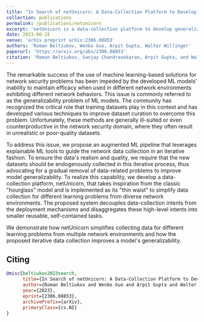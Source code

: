 ```yaml
---
title: "In Search of netUnicorn: A Data-Collection Platform to Develop Generalizable ML Models for Network Security Problems"
collection: publications
permalink: /publications/netunicorn
excerpt: 'netUnicorn is a data-collection platform to develop generalizable ML models for network security problems.'
date: 2023-06-15
venue: 'arXiv preprint arXiv:2306.08853'
authors: 'Roman Beltiukov, Wenbo Guo, Arpit Gupta, Walter Willinger'
paperurl: 'https://arxiv.org/abs/2306.08853'
citation: 'Roman Beltiukov, Sanjay Chandrasekaran, Arpit Gupta, and Walter Willinger. 2023. PINOT: Programmable Infrastructure for Networking. In Proceedings of the Applied Networking Research Workshop (ANRW 23). Association for Computing Machinery, New York, NY, USA, 51–53. https://doi.org/10.1145/3606464.3606485'
---
```

The remarkable success of the use of machine learning-based solutions for network security problems has been impeded by the developed ML models' inability to maintain efficacy when used in different network environments exhibiting different network behaviors. This issue is commonly referred to as the generalizability problem of ML models. The community has recognized the critical role that training datasets play in this context and has developed various techniques to improve dataset curation to overcome this problem. Unfortunately, these methods are generally ill-suited or even counterproductive in the network security domain, where they often result in unrealistic or poor-quality datasets.

To address this issue, we propose an augmented ML pipeline that leverages explainable ML tools to guide the network data collection in an iterative fashion. To ensure the data's realism and quality, we require that the new datasets should be endogenously collected in this iterative process, thus advocating for a gradual removal of data-related problems to improve model generalizability. To realize this capability, we develop a data-collection platform, netUnicorn, that takes inspiration from the classic "hourglass" model and is implemented as its "thin waist" to simplify data collection for different learning problems from diverse network environments. The proposed system decouples data-collection intents from the deployment mechanisms and disaggregates these high-level intents into smaller reusable, self-contained tasks.

We demonstrate how netUnicorn simplifies collecting data for different learning problems from multiple network environments and how the proposed iterative data collection improves a model's generalizability.

## Citing

```bibtex
@misc{beltiukov2023search,
      title={In Search of netUnicorn: A Data-Collection Platform to Develop Generalizable ML Models for Network Security Problems}, 
      author={Roman Beltiukov and Wenbo Guo and Arpit Gupta and Walter Willinger},
      year={2023},
      eprint={2306.08853},
      archivePrefix={arXiv},
      primaryClass={cs.NI}
}
```
